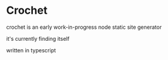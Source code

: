 
Crochet
=======

crochet is an early work-in-progress node static site generator

it's currently finding itself

written in typescript
